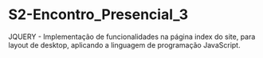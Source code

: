 # S2-Encontro_Presencial_3
JQUERY - Implementação de funcionalidades na página index do site, para layout de desktop, aplicando a linguagem de programação JavaScript.
